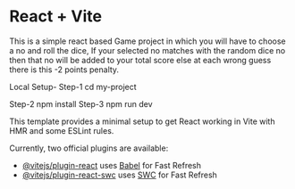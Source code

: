 # React + Vite
This is a simple react based Game project in which you will have to choose a no and roll the dice, If your selected no matches with the random dice no then that no will be added to your total score else at each wrong guess there is this -2 points penalty.

Local Setup-
Step-1 cd my-project

Step-2 npm install
Step-3 npm run dev

This template provides a minimal setup to get React working in Vite with HMR and some ESLint rules.

Currently, two official plugins are available:

- [@vitejs/plugin-react](https://github.com/vitejs/vite-plugin-react/blob/main/packages/plugin-react/README.md) uses [Babel](https://babeljs.io/) for Fast Refresh
- [@vitejs/plugin-react-swc](https://github.com/vitejs/vite-plugin-react-swc) uses [SWC](https://swc.rs/) for Fast Refresh

